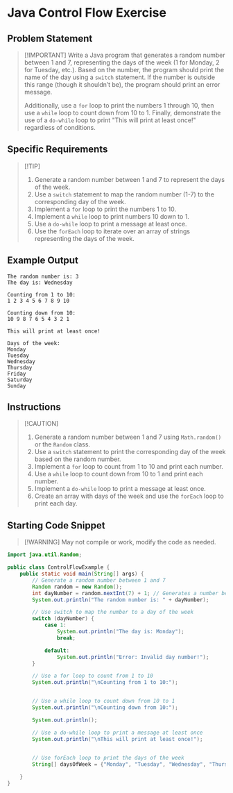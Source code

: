 # Java Control Flow Exercise

## Problem Statement
>
> [!IMPORTANT]
> Write a Java program that generates a random number between 1 and 7, representing the days of the week (1 for Monday, 2 for Tuesday, etc.). Based on the number, the program should print the name of the day using a `switch` statement. If the number is outside this range (though it shouldn’t be), the program should print an error message.
>
> Additionally, use a `for` loop to print the numbers 1 through 10, then use a `while` loop to count down from 10 to 1. Finally, demonstrate the use of a `do-while` loop to print "This will print at least once!" regardless of conditions.

## Specific Requirements
>
> [!TIP]
>
> 1. Generate a random number between 1 and 7 to represent the days of the week.
> 2. Use a `switch` statement to map the random number (1-7) to the corresponding day of the week.
> 3. Implement a `for` loop to print the numbers 1 to 10.
> 4. Implement a `while` loop to print numbers 10 down to 1.
> 5. Use a `do-while` loop to print a message at least once.
> 6. Use the `forEach` loop to iterate over an array of strings representing the days of the week.

## Example Output

```text
The random number is: 3
The day is: Wednesday

Counting from 1 to 10:
1 2 3 4 5 6 7 8 9 10 

Counting down from 10:
10 9 8 7 6 5 4 3 2 1 

This will print at least once!

Days of the week:
Monday
Tuesday
Wednesday
Thursday
Friday
Saturday
Sunday

```

## Instructions
>
> [!CAUTION]
>
> 1. Generate a random number between 1 and 7 using `Math.random()` or the `Random` class.
> 2. Use a `switch` statement to print the corresponding day of the week based on the random number.
> 3. Implement a `for` loop to count from 1 to 10 and print each number.
> 4. Use a `while` loop to count down from 10 to 1 and print each number.
> 5. Implement a `do-while` loop to print a message at least once.
> 6. Create an array with days of the week and use the `forEach` loop to print each day.

## Starting Code Snippet
>
> [!WARNING]
> May not compile or work, modify the code as needed.
>

```java
import java.util.Random;

public class ControlFlowExample {
    public static void main(String[] args) {
        // Generate a random number between 1 and 7
        Random random = new Random();
        int dayNumber = random.nextInt(7) + 1; // Generates a number between 1 and 7
        System.out.println("The random number is: " + dayNumber);

        // Use switch to map the number to a day of the week
        switch (dayNumber) {
            case 1:
                System.out.println("The day is: Monday");
                break;

            default:
                System.out.println("Error: Invalid day number!");
        }

        // Use a for loop to count from 1 to 10
        System.out.println("\nCounting from 1 to 10:");


        // Use a while loop to count down from 10 to 1
        System.out.println("\nCounting down from 10:");

        System.out.println();

        // Use a do-while loop to print a message at least once
        System.out.println("\nThis will print at least once!");
 

        // Use forEach loop to print the days of the week
        String[] daysOfWeek = {"Monday", "Tuesday", "Wednesday", "Thursday", "Friday", "Saturday", "Sunday"};

    }
}

```
